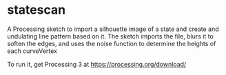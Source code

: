# statescan

A Processing sketch to import a silhouette image of a state and create and undulating line pattern based on it. The sketch imports the file, blurs it to soften the edges, and uses the noise function to determine the heights of each curveVertex

To run it, get Processing 3 at https://processing.org/download/
